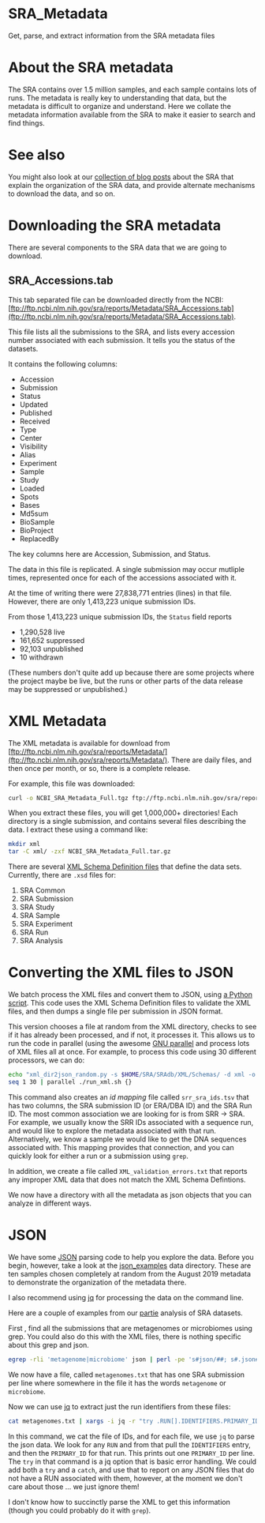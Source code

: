 # SRA_Metadata
Get, parse, and extract information from the SRA metadata files

# About the SRA metadata

The SRA contains over 1.5 million samples, and each sample contains lots of runs. The metadata is really key to understanding that data, but the metadata is difficult to organize and understand. Here we collate the metadata information available from the SRA to make it easier to search and find things.

# See also

You might also look at our [collection of blog posts](https://edwards.sdsu.edu/research/sra) about the SRA that explain the organization of the SRA data, and provide alternate mechanisms to download the data, and so on.

# Downloading the SRA metadata

There are several components to the SRA data that we are going to download.

## SRA_Accessions.tab

This tab separated file can be downloaded directly from the NCBI: [ftp://ftp.ncbi.nlm.nih.gov/sra/reports/Metadata/SRA_Accessions.tab](ftp://ftp.ncbi.nlm.nih.gov/sra/reports/Metadata/SRA_Accessions.tab). 

This file lists all the submissions to the SRA, and lists every accession number associated with each submission. It tells you the status of the datasets.

It contains the following columns:

* Accession
* Submission
* Status
* Updated
* Published
* Received
* Type
* Center
* Visibility
* Alias
* Experiment
* Sample
* Study
* Loaded
* Spots
* Bases
* Md5sum
* BioSample
* BioProject
* ReplacedBy

The key columns here are Accession, Submission, and Status.

The data in this file is replicated. A single submission may occur mutliple times, represented once for each of the accessions associated with it.

At the time of writing there were 27,838,771 entries (lines) in that file. However, there are only 1,413,223 unique submission IDs. 

From those 1,413,223 unique submission IDs, the `Status` field reports

* 1,290,528 live
* 161,652 suppressed
* 92,103 unpublished
* 10 withdrawn

(These numbers don't quite add up because there are some projects where the project maybe be live, but the runs or other parts of the data release may be suppressed or unpublished.)

# XML Metadata

The XML metadata is available for download from [ftp://ftp.ncbi.nlm.nih.gov/sra/reports/Metadata/](ftp://ftp.ncbi.nlm.nih.gov/sra/reports/Metadata/). There are daily files, and then once per month, or so, there is a complete release. 

For example, this file was downloaded:

```bash
curl -o NCBI_SRA_Metadata_Full.tgz ftp://ftp.ncbi.nlm.nih.gov/sra/reports/Metadata/NCBI_SRA_Metadata_Full_20180205.tar.gz
```

When you extract these files, you will get 1,000,000+ directories! Each directory is a single submission, and contains several files describing the data. I extract these using a command like: 

```bash
mkdir xml
tar -C xml/ -zxf NCBI_SRA_Metadata_Full.tar.gz
```

There are several [XML Schema Definition files](https://trace.ncbi.nlm.nih.gov/Traces/sra/sra.cgi?view=xml_schemas) that define the data sets. Currently, there are `.xsd` files for:

1. SRA Common
2. SRA Submission
3. SRA Study
4. SRA Sample
5. SRA Experiment
6. SRA Run
7. SRA Analysis

# Converting the XML files to JSON

We batch process the XML files and convert them to JSON, using [a Python script](xml2json/xml_dir2json_random.py). This code uses the XML Schema Definition files to validate the XML files, and then dumps a single file per submission in JSON format.

This version chooses a file at random from the XML directory, checks to see if it has already been processed, and if not, it processes it. This allows us to run the code in parallel (using the awesome [GNU parallel](https://www.gnu.org/software/parallel/) and process lots of XML files all at once. For example, to process this code using 30 different processors, we can do:

```bash
echo "xml_dir2json_random.py -s $HOME/SRA/SRAdb/XML/Schemas/ -d xml -o json -m srr_sra_ids.tsv" > ./run_xml.sh
seq 1 30 | parallel ./run_xml.sh {}
```

This command also creates an *id mapping* file called `srr_sra_ids.tsv` that has two columns, the SRA submission ID (or ERA/DBA ID) and the SRA Run ID. The most common association we are looking for is from SRR -> SRA. For example, we usually know the SRR IDs associated with a sequence run, and would like to explore the metadata associated with that run. Alternatively, we know a sample we would like to get the DNA sequences associated with. This mapping provides that connection, and you can quickly look for either a run or a submission using `grep`.

In addition, we create a file called `XML_validation_errors.txt` that reports any improper XML data that does not match the XML Schema Defintions. 

We now have a directory with all the metadata as json objects that you can analyze in different ways. 



# JSON

We have some [JSON](json/) parsing code to help you explore the data. Before you begin, however, take a look at the [json_examples](json_examples/) data directory. These are ten samples chosen completely at random from the August 2019 metadata to demonstrate the organization of the metadata there.

I also recommend using [jq](https://stedolan.github.io/jq/) for processing the data on the command line.

Here are a couple of examples from our [partie](https://github.com/linsalrob/partie) analysis of SRA datasets.

First , find all the submissions that are metagenomes or microbiomes using grep. You could also do this with the XML files, there is nothing specific about this grep and json.

```bash
egrep -rli 'metagenome|microbiome' json | perl -pe 's#json/##; s#.json##' > metagenomes.txt 
```

We now have a file, called `metagenomes.txt` that has one SRA submission per line where somewhere in the file it has the words `metagenome` or `microbiome`.

Now we can use [jq](https://stedolan.github.io/jq/) to extract just the run identifiers from these files:

```bash
cat metagenomes.txt | xargs -i jq -r "try .RUN[].IDENTIFIERS.PRIMARY_ID" json/{}.json > metagenome_runs.txt
```

In this command, we cat the file of IDs, and for each file, we use `jq` to parse the json data. We look for any `RUN` and from that pull the `IDENTIFIERS` entry, and then the `PRIMARY_ID` for that run. This prints out one `PRIMARY_ID` per line. The `try` in that command is a jq option that is basic error handling. We could add both a `try` and a `catch`, and use that to report on any JSON files that do not have a RUN associated with them, however, at the moment we don't care about those ... we just ignore them!

I don't know how to succinctly parse the XML to get this information (though you could probably do it with `grep`).


